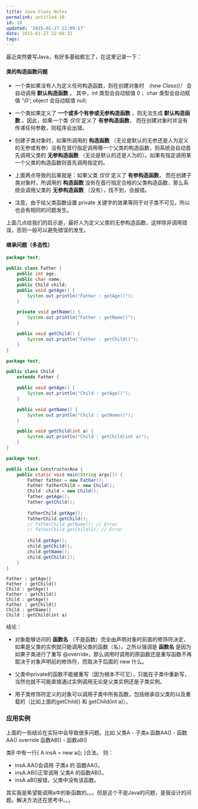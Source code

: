 ```yaml
---
title: Java Class Notes
permalink: untitled-10
id: 18
updated: '2015-01-27 22:09:17'
date: 2015-01-27 22:08:32
tags:
---
```


最近突然要写Java，有好多基础都忘了，在这里记录一下：

#### 类的构造函数问题

+ 一个类如果没有人为定义任何构造函数，则在创建对象时 _（new Class()）_ 会自动调用 **默认构造函数** 。 
  其中，int 类型会自动赋值 0；
 	char 类型会自动赋值 '\0';
  object 会自动赋值 null;

+ 一个类如果定义了 **一个或多个有参或无参构造函数** ，则无法生成 **默认构造函数** 。因此，如果一个类 _仅仅_ 定义了 **有参构造函数**， 而在创建对象时并没有传递任何参数，则程序会出错。

+ 创建子类对象时，如果所调用的 **构造函数** （无论是默认的无参还是人为定义的无参或有参）没有在首行指定调用哪一个父类的构造函数，则系统会自动首先调用父类的 **无参构造函数** （无论是默认的还是人为的）。如果有指定调用某一个父类的构造函数则首先调用指定的。

+ 上面两点导致的后果就是：如果父类 _仅仅_ 定义了 **有参构造函数**， 而在创建子类对象时，所调用的 **构造函数** 没有在首行指定合格的父类构造函数，那么系统会调用父类的 **无参构造函数** （没有），找不到，会报错。

+ 注意，由于给父类函数设置 private 关键字的效果等同于对子类不可见，所以也会有相同的问题发生。

上面几点给我们的启示是，最好人为定义父类的无参构造函数，这样除非调用错误，否则一般可以避免错误的发生。

#### 继承问题（多态性）


```Java Father.java
package test;

public class Father {
    public int age;
    public char name;
    public Child child;
    public void getAge() {
        System.out.println("Father : getAge()");
    }

    private void getName() {
        System.out.println("Father : getName()");
    }

    public void getChild() {
        System.out.println("Father : getChild()");
    }
}

```

```Java Child.java
package test;

public class Child
    extends Father {

    public void getAge() {
        System.out.println("Child : getAge()");
    }

    public void getName() {
        System.out.println("Child : getName()");
    }

    public void getChild(int a) {
        System.out.println("Child : getChild(int a)");
    }
}
```

```Java ConstructorAna.java
package test;

public class ConstructorAna {
    public static void main(String args[]) {
        Father father = new Father();
        Father fatherChild = new Child();
        Child  child = new Child();
        father.getAge();
        father.getChild();
        
        fatherChild.getAge();
        fatherChild.getChild();
        // fatherChild.getName(); // Error
        // fatherChild.getChild(2); // Error
        
        child.getAge();
        child.getChild();
        child.getName();
        child.getChild(2);
    }
}
```

```Shell 输出结果
Father : getAge()
Father : getChild()
Child : getAge()
Father : getChild()
Child : getAge()
Father : getChild()
Child : getName()
Child : getChild(int a)
```

结论：

- 对象能够访问的 **函数名** （不是函数）完全由声明对象时前面的修饰符决定，如果是父类的实例就只能调用父类的函数（名）。之所以强调是 **函数名** 是因为如果子类进行了重写 @override，那么调用时调用的原函数还是重写函数不再取决于对象声明前的修饰符，而取决于后面的 new 什么。

- 父类中private的函数不能被重写（因为根本不可见），只能在子类中重新写，当然也就不可能直接通过实例调用无论是父类实例还是子类实例。

- 用子类修饰符定义的对象可以调用子类中所有函数，包括继承自父类的以及重载的（比如上面的getChild() 和 getChild(int a)）。


### 应用实例

上面的一些结论在实际中会导致很多问题。比如
父类A 		- 子类a
函数AA() 	- 函数AA() override
函数AB()	- 函数aB()

类B 中有一行{ A insA = new a(); }合法。
则：
- insA.AA()会调用 子类a 的 函数AA()。
- insA.AB()正常调用 父类A 的函数AB()。
- insA.aB()报错，父类中没有该函数。

其实我是希望能调用a中的新函数的。。。但是这个不是Java的问题，是我设计的问题。解决方法还在思考中。。。